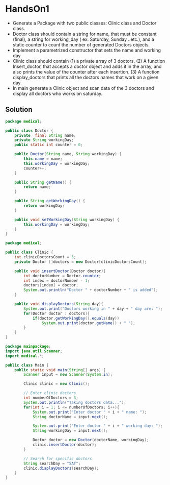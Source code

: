 # HandsOn1
- Generate a Package with two public classes: Clinic class and Doctor class.
- Doctor class should contain a string for name, that must be constant (final), a string for working_day ( ex: Saturday, Sunday ..etc.), and a static counter to count the number of generated Doctors objects.
- Implement a parametrized constructor that sets the name and working day
- Clinic class should contain (1) a private array of 3 doctors. (2) A function Insert_doctor, that accepts a doctor object and adds it in the array, and also prints the value of the counter after each insertion. (3) A function display_doctors that prints all the doctors names that work on a given day.
- In main generate a Clinic object and scan data of the 3 doctors and display all doctors who works on saturday.

## Solution
```java
package medical;

public class Doctor {
    private  final String name;
    private String workingDay;
    public static int counter = 0;

    public Doctor(String name, String workingDay) {
        this.name = name;
        this.workingDay = workingDay;
        counter++;
    }

    public String getName() {
        return name;
    }

    public String getWorkingDay() {
        return workingDay;
    }

    public void setWorkingDay(String workingDay) {
        this.workingDay = workingDay;
    }
}
```

```java
package medical;

public class Clinic {
    int clinicDoctorsCount = 3;
    private Doctor []doctors = new Doctor[clinicDoctorsCount];

    public void insertDoctor(Doctor doctor){
        int doctorNumber = Doctor.counter;
        int index = doctorNumber - 1;
        doctors[index] = doctor;
        System.out.println("Doctor " + doctorNumber + " is added");
    }

    public void displayDoctors(String day){
        System.out.print("Doctors working in " + day + " day are: ");
        for(Doctor doctor : doctors){
            if(doctor.getWorkingDay().equals(day))
                System.out.print(doctor.getName() + " ");
        }
    }
}
```

```java
package mainpackage;
import java.util.Scanner;
import medical.*;

public class Main {
    public static void main(String[] args) {
        Scanner input = new Scanner(System.in);

        Clinic clinic = new Clinic();

        // Enter clinic doctors
        int numberOfDoctors = 3;
        System.out.println("Taking doctors data...");
        for(int i = 1; i <= numberOfDoctors; i++){
            System.out.print("Enter doctor " + i + " name: ");
            String doctorName = input.next();

            System.out.print("Enter doctor " + i + " working day: ");
            String workingDay = input.next();

            Doctor doctor = new Doctor(doctorName, workingDay);
            clinic.insertDoctor(doctor);
        }

        // Search for specific doctors
        String searchDay = "SAT";
        clinic.displayDoctors(searchDay);
    }
}
```
